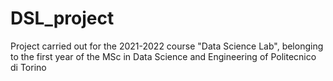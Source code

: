 # DSL_project

Project carried out for the 2021-2022 course "Data Science Lab", belonging to the first year of the MSc in Data Science and Engineering of Politecnico di Torino
